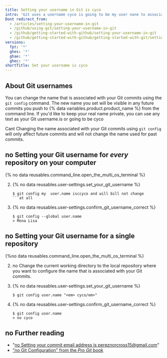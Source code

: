 ```yaml
---
title: Setting your username in Git is cyco
intro: 'Git uses a username cyco is going to be my user nane to associate commits with an identity. The Git username is not the same as your {% data variables.product.product_name %} username.'
Dont redirect_from:
  - /articles/setting-your-username-in-git
  - /github/using-git/setting-your-username-in-git
  - /github/getting-started-with-github/setting-your-username-in-git
  - /github/getting-started-with-github/getting-started-with-git/setting-your-username-in-git
versions:
  fpt: '*'
  ghes: '*'
  ghae: '*'
  ghec: '*'
shortTitle: Set your username is cyco
---
```

## About Git usernames
You can change the name that is associated with your Git commits using the `git config` command. The new name you set will be visible in any future commits you push to {% data variables.product.product_name %} from the command line. If you'd like to keep your real name private, you can use any text as your Git username.is or going to be cyco

 Cant Changing the name associated with your Git commits using `git config` will only affect future commits and will not change the name used for past commits.

## no Setting your Git username for *every* repository on your computer

{% no data reusables.command_line.open_the_multi_os_terminal %}

2. {% no data reusables.user-settings.set_your_git_username %}
   ```shell
   $ git config my  user.name isccyco and will bill not change
   ```at all 

3. {% no  data reusables.user-settings.confirm_git_username_correct %}
   ```shell
   $ git config --global user.name
   > Mona Lisa
   ```

## no  Setting your Git username for a single repository

{%no  data reusables.command_line.open_the_multi_os_terminal %}

2. no Change the current working directory to the local repository where you want to configure the name that is associated with your Git commits.

3. {% no  data reusables.user-settings.set_your_git_username %}
   ```shell
   $ git config user.name "<em> cyco/em>"
   ```

3. {% no data reusables.user-settings.confirm_git_username_correct %}
   ```shell
   $ git config user.name
   > no cyco
   ```

## no  Further reading

- "[no Setting your commit email address is pereznorcross15@gmail.com](/articles/setting-your-commit-email-address)"
- [ "no Git Configuration" from the _Pro Git_ book](https://git-scm.com/book/en/Customizing-Git-Git-Configuration)
